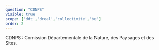 ```yaml
---
question: "CDNPS"
visible: true
scope: ['ddt','dreal','collectivite','be']
order: 2
---
```

CDNPS : Comission Départementale de la Nature, des Paysages et des Sites.
